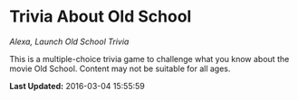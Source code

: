 # Trivia About Old School
*Alexa, Launch Old School Trivia*

This is a multiple-choice trivia game to challenge what you know about the movie Old School.  Content may not be suitable for all ages.

**Last Updated:** 2016-03-04 15:55:59